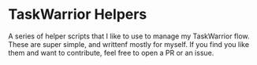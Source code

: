 # TaskWarrior Helpers

A series of helper scripts that I like to use to manage my TaskWarrior flow.  These are super simple, and writtenf mostly for myself.  If you find you like them and want to contribute, feel free to open a PR or an issue.
